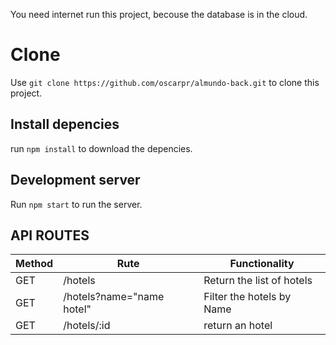 You need internet run this project, becouse the database is in the cloud.


# Clone

Use `git clone https://github.com/oscarpr/almundo-back.git` to clone this project.

## Install depencies

run `npm install` to download the depencies.

## Development server

Run `npm start` to run the server.

## API ROUTES


| Method | Rute                  | Functionality            |
| ---  | ---  | ---    |
| GET    | /hotels               | Return the list of hotels      |
| GET    | /hotels?name="name hotel"     | Filter the hotels by Name |
| GET    | /hotels/:id           | return an hotel         |

